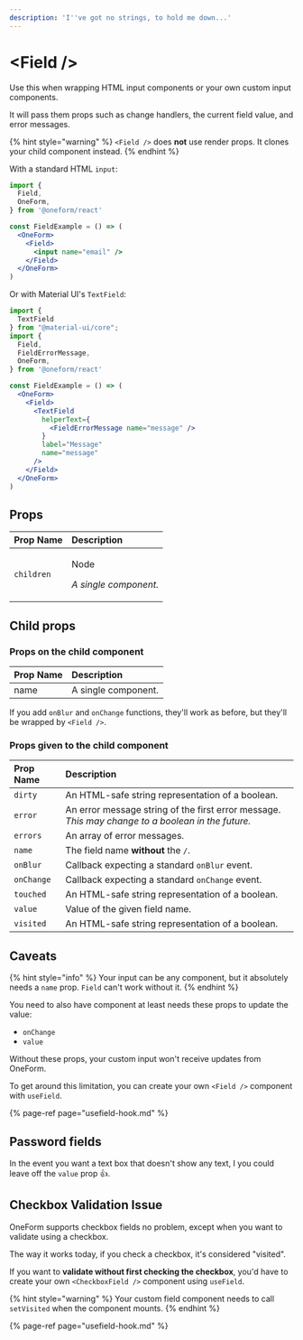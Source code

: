 ```yaml
---
description: 'I''ve got no strings, to hold me down...'
---
```


# &lt;Field /&gt;

Use this when wrapping HTML input components or your own custom input components.

It will pass them props such as change handlers, the current field value, and error messages.

{% hint style="warning" %}
`<Field />` does **not** use render props. It clones your child component instead.
{% endhint %}

With a standard HTML `input`:

```jsx
import {
  Field,
  OneForm,
} from '@oneform/react'

const FieldExample = () => (
  <OneForm>
    <Field>
      <input name="email" />
    </Field>
  </OneForm>
)
```

Or with Material UI's `TextField`:

```jsx
import {
  TextField
} from "@material-ui/core";
import {
  Field,
  FieldErrorMessage,
  OneForm,
} from '@oneform/react'

const FieldExample = () => (
  <OneForm>
    <Field>
      <TextField
        helperText={
          <FieldErrorMessage name="message" />
        }
        label="Message"
        name="message"
      />
    </Field>
  </OneForm>
)
```

## Props

<table>
  <thead>
    <tr>
      <th style="text-align:left">Prop Name</th>
      <th style="text-align:left">Description</th>
    </tr>
  </thead>
  <tbody>
    <tr>
      <td style="text-align:left"><code>children</code>
      </td>
      <td style="text-align:left">
        <p>Node</p>
        <p><em>A single component.</em></p>
      </td>
    </tr>
  </tbody>
</table>

## Child props

### Props on the child component

| Prop Name | Description |
| :--- | :--- |
| name | A single component. |

If you add `onBlur` and `onChange` functions, they'll work as before, but they'll be wrapped by `<Field />`.

### Props given to the child component

| Prop Name | Description |
| :--- | :--- |
| `dirty` | An HTML-safe string representation of a boolean. |
| `error` | An error message string of the first error message. _This may change to a boolean in the future._ |
| `errors` | An array of error messages. |
| `name` | The field name **without** the `/`. |
| `onBlur` | Callback expecting a standard `onBlur` event. |
| `onChange` | Callback expecting a standard `onChange` event. |
| `touched` | An HTML-safe string representation of a boolean. |
| `value` | Value of the given field name. |
| `visited` | An HTML-safe string representation of a boolean. |

## Caveats

{% hint style="info" %}
Your input can be any component, but it absolutely needs a `name` prop. `Field` can't work without it.
{% endhint %}

You need to also have component at least needs these props to update the value:

* `onChange`
* `value`

Without these props, your custom input won't receive updates from OneForm.

To get around this limitation, you can create your own `<Field />` component with `useField`.

{% page-ref page="usefield-hook.md" %}

## Password fields

In the event you want a text box that doesn't show any text, I you could leave off the `value` prop 👍.

## Checkbox Validation Issue

OneForm supports checkbox fields no problem, except when you want to validate using a checkbox.

The way it works today, if you check a checkbox, it's considered "visited".

If you want to **validate without first checking the checkbox**, you'd have to create your own `<CheckboxField />` component using `useField`.

{% hint style="warning" %}
Your custom field component needs to call `setVisited` when the component mounts.
{% endhint %}

{% page-ref page="usefield-hook.md" %}

